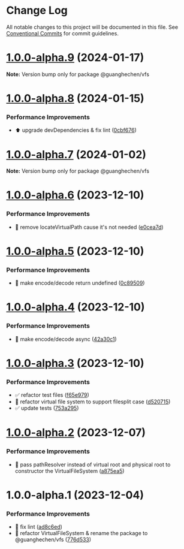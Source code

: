 # Change Log

All notable changes to this project will be documented in this file.
See [Conventional Commits](https://conventionalcommits.org) for commit guidelines.

# [1.0.0-alpha.9](https://github.com/guanghechen/sora/compare/@guanghechen/vfs@1.0.0-alpha.8...@guanghechen/vfs@1.0.0-alpha.9) (2024-01-17)

**Note:** Version bump only for package @guanghechen/vfs





# [1.0.0-alpha.8](https://github.com/guanghechen/sora/compare/@guanghechen/vfs@1.0.0-alpha.7...@guanghechen/vfs@1.0.0-alpha.8) (2024-01-15)


### Performance Improvements

* ⬆️ upgrade devDependencies & fix lint ([0cbf676](https://github.com/guanghechen/sora/commit/0cbf6764b1c09388a4b7db6fae4ca72ef928d008))





# [1.0.0-alpha.7](https://github.com/guanghechen/sora/compare/@guanghechen/vfs@1.0.0-alpha.6...@guanghechen/vfs@1.0.0-alpha.7) (2024-01-02)

**Note:** Version bump only for package @guanghechen/vfs





# [1.0.0-alpha.6](https://github.com/guanghechen/sora/compare/@guanghechen/vfs@1.0.0-alpha.5...@guanghechen/vfs@1.0.0-alpha.6) (2023-12-10)


### Performance Improvements

* 🎨 remove locateVirtualPath cause it's not needed ([e0cea7d](https://github.com/guanghechen/sora/commit/e0cea7d1acaa13bfcd37fb9e77d7c43ee615d0d1))





# [1.0.0-alpha.5](https://github.com/guanghechen/sora/compare/@guanghechen/vfs@1.0.0-alpha.4...@guanghechen/vfs@1.0.0-alpha.5) (2023-12-10)


### Performance Improvements

* 🎨 make encode/decode return undefined ([0c89509](https://github.com/guanghechen/sora/commit/0c8950937538a8e7d31afbf2a0711620a5b83946))





# [1.0.0-alpha.4](https://github.com/guanghechen/sora/compare/@guanghechen/vfs@1.0.0-alpha.3...@guanghechen/vfs@1.0.0-alpha.4) (2023-12-10)


### Performance Improvements

* 🎨 make encode/decode async ([42a30c1](https://github.com/guanghechen/sora/commit/42a30c1e4252a0d5542f083a05019a66484bb743))





# [1.0.0-alpha.3](https://github.com/guanghechen/sora/compare/@guanghechen/vfs@1.0.0-alpha.2...@guanghechen/vfs@1.0.0-alpha.3) (2023-12-10)


### Performance Improvements

* :white_check_mark:  refactor test files ([f65e979](https://github.com/guanghechen/sora/commit/f65e979e498b65908a683e208f75ab1b409e06ac))
* 🎨 refactor virtual file system to support filesplit case ([d520715](https://github.com/guanghechen/sora/commit/d520715e1195169914e9a4563fc8c2b1cd035b27))
* ✅ update tests ([753a295](https://github.com/guanghechen/sora/commit/753a295275326a471703ad7fb1a9b4238f0b3d3e))





# [1.0.0-alpha.2](https://github.com/guanghechen/sora/compare/@guanghechen/vfs@1.0.0-alpha.1...@guanghechen/vfs@1.0.0-alpha.2) (2023-12-07)


### Performance Improvements

* 🎨  pass pathResolver instead of virtual root and physical root to constructor the VirtualFileSystem ([a875ea5](https://github.com/guanghechen/sora/commit/a875ea5ac9dd1dfbbf2c144bd976a01e2e122cf4))





# 1.0.0-alpha.1 (2023-12-04)


### Performance Improvements

* 💄 fix lint ([ad8c6ed](https://github.com/guanghechen/sora/commit/ad8c6edbcb04a5db1740bfeb64ef2173abf06311))
* 🎨 refactor VirtualFileSystem & rename the package to @guanghechen/vfs ([776d533](https://github.com/guanghechen/sora/commit/776d5337e7beba3c4301d8b226aab4747d682d5a))

